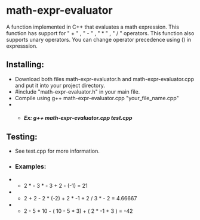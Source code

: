 # math-expr-evaluator
A function implemented in C++ that evaluates a math expression. This function has support for " + " , " - " , " * " , " / " operators. This function also supports unary operators. You can change operator precedence using () in expresssion.

## Installing:
- Download both files math-expr-evaluator.h and math-expr-evaluator.cpp and put it into your project directory.
- #include "math-expr-evaluator.h" in your main file.
- Compile using g++ math-expr-evaluator.cpp "your_file_name.cpp"
- - ##### Ex: g++ math-expr-evaluator.cpp test.cpp

## Testing:
- See test.cpp for more information.
- ### Examples:
- - 2 * - 3 * - 3 + 2 - (-1) = 21
- - 2 + 2 - 2 * (-2) + 2 * -1 + 2 / 3 * - 2 = 4.66667
- - 2 - 5 * 10 - ( 10 - 5 * 3) + ( 2 * -1 + 3 ) = -42

